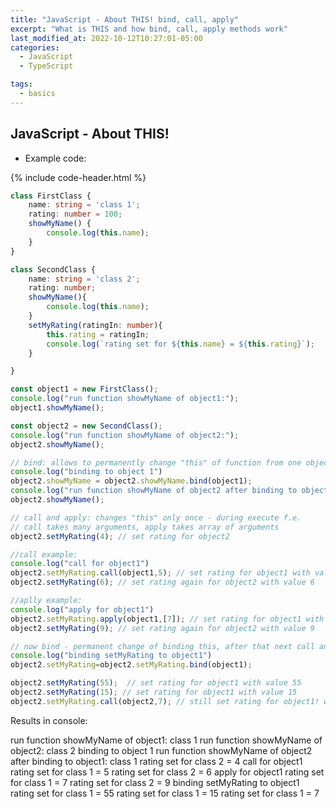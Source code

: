 ```yaml
---
title: "JavaScript - About THIS! bind, call, apply"
excerpt: "What is THIS and how bind, call, apply methods work"
last_modified_at: 2022-10-12T10:27:01-05:00
categories:
  - JavaScript
  - TypeScript

tags: 
  - basics
---
```


<!-- short introduction -->
## JavaScript - About THIS!


- Example code:

{% include code-header.html %}
```ts
class FirstClass {
    name: string = 'class 1';
    rating: number = 100;
    showMyName() {
        console.log(this.name);
    }
}

class SecondClass {
    name: string = 'class 2';
    rating: number;
    showMyName(){
        console.log(this.name);
    }
    setMyRating(ratingIn: number){
        this.rating = ratingIn;
        console.log(`rating set for ${this.name} = ${this.rating}`);
    }

}

const object1 = new FirstClass();
console.log("run function showMyName of object1:");
object1.showMyName();

const object2 = new SecondClass();
console.log("run function showMyName of object2:");
object2.showMyName();

// bind: allows to permanently change "this" of function from one object to another, can have many additional arguments
console.log("binding to object 1")
object2.showMyName = object2.showMyName.bind(object1);
console.log("run function showMyName of object2 after binding to object1:");
object2.showMyName();

// call and apply: changes "this" only once - during execute f.e.
// call takes many arguments, apply takes array of arguments
object2.setMyRating(4); // set rating for object2

//call example:
console.log("call for object1")
object2.setMyRating.call(object1,5); // set rating for object1 with value 5
object2.setMyRating(6); // set rating again for object2 with value 6

//aplly example:
console.log("apply for object1")
object2.setMyRating.apply(object1,[7]); // set rating for object1 with value 57
object2.setMyRating(9); // set rating again for object2 with value 9

// now bind - permanent change of binding this, after that next call and apply will not change "this"!
console.log("binding setMyRating to object1")
object2.setMyRating=object2.setMyRating.bind(object1);

object2.setMyRating(55);  // set rating for object1 with value 55
object2.setMyRating(15); // set rating for object1 with value 15
object2.setMyRating.call(object2,7); // still set rating for object1! with value 7

```

Results in console:

run function showMyName of object1:
class 1
run function showMyName of object2:
class 2
binding to object 1
run function showMyName of object2 after binding to object1:
class 1
rating set for class 2 = 4
call for object1
rating set for class 1 = 5
rating set for class 2 = 6
apply for object1
rating set for class 1 = 7
rating set for class 2 = 9
binding setMyRating to object1
rating set for class 1 = 55
rating set for class 1 = 15
rating set for class 1 = 7







